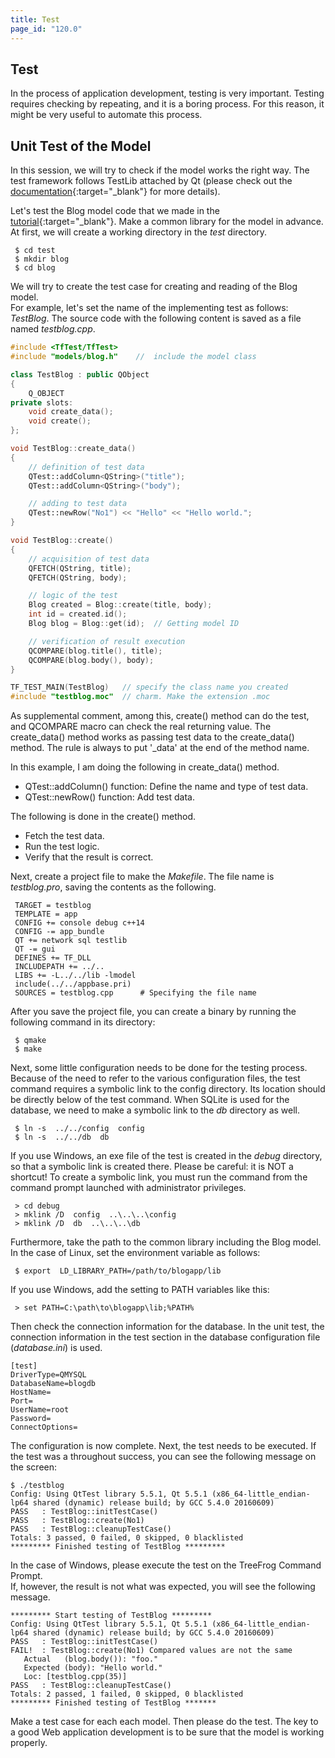 ```yaml
---
title: Test
page_id: "120.0"
---
```


## Test

In the process of application development, testing is very important. Testing requires checking by repeating, and it is a boring process. For this reason, it might be very useful to automate this process.

## Unit Test of the Model

In this session, we will try to check if the model works the right way. The test framework follows TestLib attached by Qt (please check out the [documentation](http://qt-project.org/doc/qt-5.0/qttestlib/qtest-overview.html){:target="_blank"} for more details).

Let's test the Blog model code that we made in the [tutorial](/en/user-guide/tutorial/index.html){:target="_blank"}. Make a common library for the model in advance. At first, we will create a working directory in the *test* directory.

```
 $ cd test
 $ mkdir blog
 $ cd blog
```

We will try to create the test case for creating and reading of the Blog model.<br>
For example, let's set the name of the implementing test as follows: *TestBlog*. The source code with the following content is saved as a file named *testblog.cpp*.

```c++
#include <TfTest/TfTest>
#include "models/blog.h"    //  include the model class

class TestBlog : public QObject
{
    Q_OBJECT
private slots:
    void create_data();
    void create();
};

void TestBlog::create_data()
{
    // definition of test data
    QTest::addColumn<QString>("title");
    QTest::addColumn<QString>("body");

    // adding to test data
    QTest::newRow("No1") << "Hello" << "Hello world.";
}

void TestBlog::create()
{
    // acquisition of test data
    QFETCH(QString, title);
    QFETCH(QString, body);

    // logic of the test
    Blog created = Blog::create(title, body);
    int id = created.id();
    Blog blog = Blog::get(id);  // Getting model ID

    // verification of result execution
    QCOMPARE(blog.title(), title);
    QCOMPARE(blog.body(), body);
}

TF_TEST_MAIN(TestBlog)   // specify the class name you created
#include "testblog.moc"  // charm. Make the extension .moc
```

As supplemental comment, among this, create() method can do the test, and QCOMPARE macro can check the real returning value. The create_data() method works as passing test data to the create_data() method.
The rule is always to put '_data' at the end of the method name.

In this example, I am doing the following in create_data() method.

* QTest::addColumn() function: Define the name and type of test data.
* QTest::newRow() function: Add test data.

The following is done in the create() method.

* Fetch the test data.
* Run the test logic.
* Verify that the result is correct.

Next, create a project file to make the *Makefile*. The file name is *testblog.pro*, saving the contents as the following.

```
 TARGET = testblog
 TEMPLATE = app
 CONFIG += console debug c++14
 CONFIG -= app_bundle
 QT += network sql testlib
 QT -= gui
 DEFINES += TF_DLL
 INCLUDEPATH += ../..
 LIBS += -L../../lib -lmodel
 include(../../appbase.pri)
 SOURCES = testblog.cpp      # Specifying the file name
```

After you save the project file, you can create a binary by running the following command in its directory:

```
 $ qmake
 $ make
```

Next, some little configuration needs to be done for the testing process.<br>
Because of the need to refer to the various configuration files, the test command requires a symbolic link to the config directory. Its location should be directly below of the test command. When SQLite is used for the database, we need to make a symbolic link to the *db* directory as well.

```
 $ ln -s  ../../config  config
 $ ln -s  ../../db  db
```

If you use Windows, an exe file of the test is created in the *debug* directory, so that a symbolic link is created there. Please be careful: it is NOT a shortcut!
To create a symbolic link, you must run the command from the command prompt launched with administrator privileges.

```
 > cd debug
 > mklink /D  config  ..\..\..\config
 > mklink /D  db  ..\..\..\db
```

Furthermore, take the path to the common library including the Blog model.<br>
In the case of Linux, set the environment variable as follows:

```
 $ export  LD_LIBRARY_PATH=/path/to/blogapp/lib
```

If you use Windows, add the setting to PATH variables like this:

```
 > set PATH=C:\path\to\blogapp\lib;%PATH%
```

Then check the connection information for the database. In the unit test, the connection information in the test section in the database configuration file (*database.ini*) is used.

```
[test]
DriverType=QMYSQL
DatabaseName=blogdb
HostName=
Port=
UserName=root
Password=
ConnectOptions=
```

The configuration is now complete. Next, the test needs to be executed. If the test was a throughout success, you can see the following message on the screen:

```
$ ./testblog
Config: Using QtTest library 5.5.1, Qt 5.5.1 (x86_64-little_endian-lp64 shared (dynamic) release build; by GCC 5.4.0 20160609)
PASS   : TestBlog::initTestCase()
PASS   : TestBlog::create(No1)
PASS   : TestBlog::cleanupTestCase()
Totals: 3 passed, 0 failed, 0 skipped, 0 blacklisted
********* Finished testing of TestBlog *********
```

In the case of Windows, please execute the test on the TreeFrog Command Prompt.<br>
If, however, the result is not what was expected, you will see the following message.

```
********* Start testing of TestBlog *********
Config: Using QtTest library 5.5.1, Qt 5.5.1 (x86_64-little_endian-lp64 shared (dynamic) release build; by GCC 5.4.0 20160609)
PASS   : TestBlog::initTestCase()
FAIL!  : TestBlog::create(No1) Compared values are not the same
   Actual   (blog.body()): "foo."
   Expected (body): "Hello world."
   Loc: [testblog.cpp(35)]
PASS   : TestBlog::cleanupTestCase()
Totals: 2 passed, 1 failed, 0 skipped, 0 blacklisted
********* Finished testing of TestBlog *******
```

Make a test case for each each model. Then please do the test. The key to a good Web application development is to be sure that the model is working properly.
